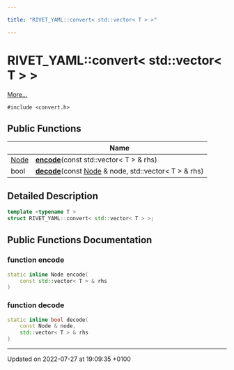 ```yaml
---

title: "RIVET_YAML::convert< std::vector< T > >"

---
```


# RIVET_YAML::convert< std::vector< T > >



 [More...](#detailed-description)


`#include <convert.h>`

## Public Functions

|                | Name           |
| -------------- | -------------- |
| <a href="http://example.org/classes/classrivet__yaml_1_1node/">Node</a> | **[encode](http://example.org/classes/structrivet__yaml_1_1convert_3_01std_1_1vector_3_01t_01_4_01_4/#function-encode)**(const std::vector< T > & rhs) |
| bool | **[decode](http://example.org/classes/structrivet__yaml_1_1convert_3_01std_1_1vector_3_01t_01_4_01_4/#function-decode)**(const <a href="http://example.org/classes/classrivet__yaml_1_1node/">Node</a> & node, std::vector< T > & rhs) |

## Detailed Description

```cpp
template <typename T >
struct RIVET_YAML::convert< std::vector< T > >;
```

## Public Functions Documentation

### function encode

```cpp
static inline Node encode(
    const std::vector< T > & rhs
)
```


### function decode

```cpp
static inline bool decode(
    const Node & node,
    std::vector< T > & rhs
)
```


-------------------------------

Updated on 2022-07-27 at 19:09:35 +0100